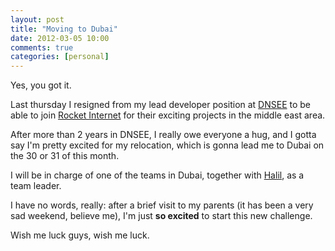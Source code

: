 ```yaml
---
layout: post
title: "Moving to Dubai"
date: 2012-03-05 10:00
comments: true
categories: [personal]
---
```

<!-- more -->

Yes, you got it.

Last thursday I resigned from my lead developer position at [DNSEE](http://dnsee.com)
to be able to join [Rocket Internet]() for their exciting projects
in the middle east area.

After more than 2 years in DNSEE, I really owe everyone a hug, and I gotta
say I'm pretty excited for my relocation, which is gonna lead me to Dubai on the 30 or 31
of this month.

I will be in charge of one of the teams in Dubai, together with [Halil](), as a team leader.

I have no words, really: after a brief visit to my parents (it has been a very sad weekend, believe me),
I'm just **so excited** to start this new challenge.

Wish me luck guys, wish me luck.
